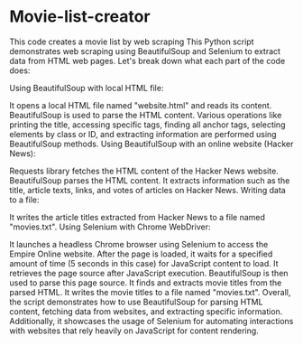 # Movie-list-creator
This code creates a movie list by web scraping
This Python script demonstrates web scraping using BeautifulSoup and Selenium to extract data from HTML web pages. Let's break down what each part of the code does:

Using BeautifulSoup with local HTML file:

It opens a local HTML file named "website.html" and reads its content.
BeautifulSoup is used to parse the HTML content.
Various operations like printing the title, accessing specific tags, finding all anchor tags, selecting elements by class or ID, and extracting information are performed using BeautifulSoup methods.
Using BeautifulSoup with an online website (Hacker News):

Requests library fetches the HTML content of the Hacker News website.
BeautifulSoup parses the HTML content.
It extracts information such as the title, article texts, links, and votes of articles on Hacker News.
Writing data to a file:

It writes the article titles extracted from Hacker News to a file named "movies.txt".
Using Selenium with Chrome WebDriver:

It launches a headless Chrome browser using Selenium to access the Empire Online website.
After the page is loaded, it waits for a specified amount of time (5 seconds in this case) for JavaScript content to load.
It retrieves the page source after JavaScript execution.
BeautifulSoup is then used to parse this page source.
It finds and extracts movie titles from the parsed HTML.
It writes the movie titles to a file named "movies.txt".
Overall, the script demonstrates how to use BeautifulSoup for parsing HTML content, fetching data from websites, and extracting specific information. Additionally, it showcases the usage of Selenium for automating interactions with websites that rely heavily on JavaScript for content rendering.






